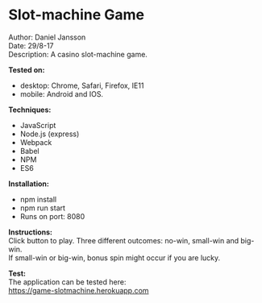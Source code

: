 # Slot-machine Game

Author: Daniel Jansson<br/>
Date: 29/8-17<br/>
Description: A casino slot-machine game.<br/>

__Tested on:__
  - desktop: Chrome, Safari, Firefox, IE11
  - mobile: Android and IOS.

__Techniques:__
  - JavaScript<br/>
  - Node.js (express)<br/>
  - Webpack<br/>
  - Babel<br/>
  - NPM<br/>
  - ES6<br/>

__Installation:__
  - npm install
  - npm run start
  - Runs on port: 8080

__Instructions:__<br/>
  Click button to play. Three different outcomes: no-win, small-win and big-win.<br/>
  If small-win or big-win, bonus spin might occur if you are lucky.<br />

__Test:__<br/>
  The application can be tested here:<br/>
  https://game-slotmachine.herokuapp.com
